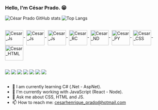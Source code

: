 ### Hello, I'm César Prado. 😁

![César Prado GitHub stats](https://github-readme-stats.vercel.app/api?username=cesarpradojr&show_icons=true&theme=radical&border_radius=10)
![Top Langs](https://github-readme-stats.vercel.app/api/top-langs/?username=cesarpradojr&theme=radical&border_radius=10)

<div style="display: inline_block"><br>
  <img align="center" alt="Cesar_Js" height="50" width="60" src="https://cdn.jsdelivr.net/gh/devicons/devicon/icons/csharp/csharp-original.svg"/>-
  <img align="center" alt="Cesar_Js" height="50" width="60" src="https://img.icons8.com/color/48/000000/docker.png"/>-
  <img align="center" alt="Cesar_Js" height="50" width="60" src="https://cdn.jsdelivr.net/gh/devicons/devicon/icons/javascript/javascript-original.svg" />-
  <img align="center" alt="Cesar_RC" height="50" width="60" src="https://cdn.jsdelivr.net/gh/devicons/devicon/icons/react/react-original-wordmark.svg" />-
  <img align="center" alt="Cesar_ND" height="50" width="60" src="https://cdn.jsdelivr.net/gh/devicons/devicon/icons/nodejs/nodejs-original.svg" />-
  <img align="center" alt="Cesar_PY" height="50" width="60" src="https://cdn.jsdelivr.net/gh/devicons/devicon/icons/python/python-original-wordmark.svg" />-
  <img align="center" alt="Cesar_CSS" height="50" width="60" src="https://cdn.jsdelivr.net/gh/devicons/devicon/icons/css3/css3-original-wordmark.svg" />-
  <img align="center" alt="Cesar_HTML" height="50" width="60" src="https://cdn.jsdelivr.net/gh/devicons/devicon/icons/html5/html5-original-wordmark.svg" />
</div>
 
 ##
 
<div>
  <a href="https://www.linkedin.com/in/c%C3%A9sar-prado-68350b136/" target="_blank"><img src="https://img.shields.io/badge/LinkedIn-0077B5?style=for-the-badge&logo=linkedin&logoColor=white" target="_blank"></a>
  <a href="https://www.instagram.com/ceesinhaprado/" target="_blank"><img src="https://img.shields.io/badge/Instagram-E4405F?style=for-the-badge&logo=instagram&logoColor=white" target="_blank"></a>
  <a href="https://www.youtube.com/channel/UClKIqk7G0nC7u-L0M4HjN2A?view_as=subscriber" target="_blank"><img src="https://img.shields.io/badge/YouTube-FF0000?style=for-the-badge&logo=youtube&logoColor=white" target="_blank"></a>
  <a href="https://www.twitch.tv/ceesinhafox/" target="_blank"><img src="https://img.shields.io/badge/Twitch-9146FF?style=for-the-badge&logo=twitch&logoColor=white" target="_blank"></a>
  <a href="https://discord.gg/G74j72h" target="_blank"><img src="https://img.shields.io/badge/Discord-7289DA?style=for-the-badge&logo=discord&logoColor=white" target="_blank"></a>
  <a href="https://mail.google.com/mail/u/cesarjunior95@gmail.com" target="_blank"><img src="https://img.shields.io/badge/Gmail-D14836?style=for-the-badge&logo=gmail&logoColor=white" target="_blank"></a>
  <a href="https://twitter.com/CsarPra57172065" target="_blank"><img src="https://img.shields.io/badge/Twitter-1DA1F2?style=for-the-badge&logo=twitter&logoColor=white" target="_blank"></a>
</div>

##

- 🌱 I am currently learning C# (.Net - AspNet).
- 🔭 I'm currently working with JavaScript (React - Node).
- 💬 Ask me about CSS, HTML and JS.
- 📫 How to reach me: cesarhenrique_prado@hotmail.com

##
